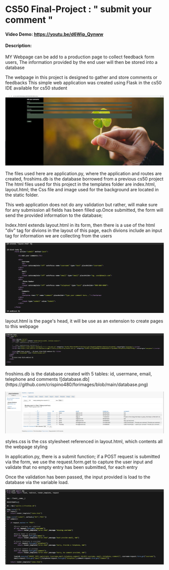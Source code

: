 # CS50 Final-Project : " submit your comment "
#### Video Demo:  <https://youtu.be/d6Wip_Qynww>
#### Description:
<p>
MY Webpage can be add to a production page to collect feedback form users,
The information provided by the end user  will then be stored into a database
</p>

<p>
The webpage in this project is designed to gather and store comments or feedbacks
This simple  web application was created using Flask in the cs50 IDE available for cs50 student
</p>

![Image of wepage](https://github.com/crispino480/forimages/blob/main/mywebpage.png)
<p>
The files used here  are application.py, where the application and routes are created,
froshims.db is the database borrowed from a previous cs50 project
The html files used for this project in the templates folder are index.html,
layout.html; the Css file and image used for the background are located in the static folder.
</p>

<p>
This web application does not do any validation but rather, will make sure for any submission
all fields has been filled up.Once submitted, the form will send the provided information to the database;
</p>

<p>
Index.html extends layout.html in its form, then there is a use of the html "div" tag for divions in the layout
of this page, each divions include an input tag for information we are collecting from the users
  
![index.html](https://github.com/crispino480/forimages/blob/main/index.html.png)
</p>

<p>
layout.html is the page's head, it will be use as an extension to create pages to this webpage

![layout.html](https://github.com/crispino480/forimages/blob/main/layout.html.png)
</p>

<p>
froshims.db is the database created with 5 tables: id, usermane, email, telephone and comments
![database.db](https://github.com/crispino480/forimages/blob/main/database.png)
  
  ![database.db](https://github.com/crispino480/forimages/blob/main/database.png)
</p>

<p>
styles.css is the css stylesheet referenced in layout.html, which contents all the webpage styling
</p>

<p>
In application.py, there is a submit function; if a POST request is submitted via the form, we use the request.form.get
to capture the user input and validate that no empty entry has been submitted, for each entry

Once the validation has been passed, the input provided is load to the database via the variable load.

![application.py](https://github.com/crispino480/forimages/blob/main/application.py.png)
</p>
